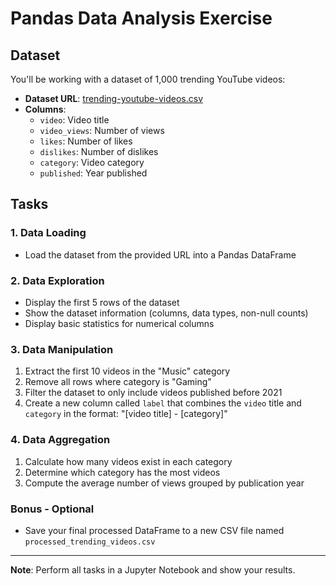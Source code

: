 # Pandas Data Analysis Exercise

## Dataset
You'll be working with a dataset of 1,000 trending YouTube videos:
- **Dataset URL**: [trending-youtube-videos.csv](https://raw.githubusercontent.com/yuda-notes/teaching-notes/refs/heads/main/dataset/trending-youtube-videos.csv)
- **Columns**:
  - `video`: Video title
  - `video_views`: Number of views
  - `likes`: Number of likes
  - `dislikes`: Number of dislikes
  - `category`: Video category
  - `published`: Year published

## Tasks

### 1. Data Loading
- Load the dataset from the provided URL into a Pandas DataFrame

### 2. Data Exploration
- Display the first 5 rows of the dataset
- Show the dataset information (columns, data types, non-null counts)
- Display basic statistics for numerical columns

### 3. Data Manipulation
1. Extract the first 10 videos in the "Music" category
2. Remove all rows where category is "Gaming"
3. Filter the dataset to only include videos published before 2021
4. Create a new column called `label` that combines the `video` title and `category` in the format: "[video title] - [category]"

### 4. Data Aggregation
1. Calculate how many videos exist in each category
2. Determine which category has the most videos
3. Compute the average number of views grouped by publication year

### Bonus - Optional
- Save your final processed DataFrame to a new CSV file named `processed_trending_videos.csv`

---

**Note**: Perform all tasks in a Jupyter Notebook and show your results.

